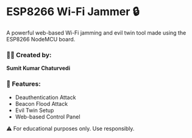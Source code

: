 # ESP8266 Wi-Fi Jammer 🔒

A powerful web-based Wi-Fi jamming and evil twin tool made using the ESP8266 NodeMCU board.

### 👨‍💻 Created by:
**Sumit Kumar Chaturvedi**

### 🧠 Features:
- Deauthentication Attack
- Beacon Flood Attack
- Evil Twin Setup
- Web-based Control Panel
  
⚠️ For educational purposes only. Use responsibly.
